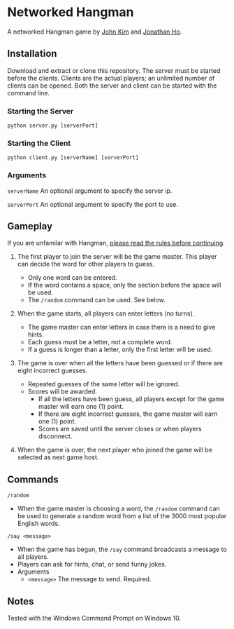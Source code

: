 # Networked Hangman
A networked Hangman game by [John Kim](https://github.com/kimj41) and [Jonathan Ho](https://github.com/jonafanho).

## Installation
Download and extract or clone this repository. The server must be started before the clients. Clients are the actual players; an unlimited number of clients can be opened. Both the server and client can be started with the command line.

### Starting the Server
```python server.py [serverPort]```
### Starting the Client
```python client.py [serverName] [serverPort]```
### Arguments
```serverName``` An optional argument to specify the server ip.

```serverPort``` An optional argument to specify the port to use.

## Gameplay
If you are unfamilar with Hangman, [please read the rules before continuing](https://www.wikihow.com/Play-Hangman).

1. The first player to join the server will be the game master. This player can decide the word for other players to guess.
    * Only one word can be entered.
    * If the word contains a space, only the section before the space will be used.
    * The ```/random``` command can be used. See below.

2. When the game starts, all players can enter letters (no turns).
    * The game master can enter letters in case there is a need to give hints.
    * Each guess must be a letter, not a complete word.
    * If a guess is longer than a letter, only the first letter will be used.

3. The game is over when all the letters have been guessed or if there are eight incorrect guesses.
    * Repeated guesses of the same letter will be ignored.
    * Scores will be awarded.
      * If all the letters have been guess, all players except for the game master will earn one (1) point.
      * If there are eight incorrect guesses, the game master will earn one (1) point.
      * Scores are saved until the server closes or when players disconnect.

4. When the game is over, the next player who joined the game will be selected as next game host.

## Commands
```/random```
  * When the game master is choosing a word, the ```/random``` command can be used to generate a random word from a list of the 3000 most popular English words.

```/say <message>```
  * When the game has begun, the ```/say``` command broadcasts a message to all players.
  * Players can ask for hints, chat, or send funny jokes.
  * Arguments
    * ```<message>``` The message to send. Required.

## Notes
Tested with the Windows Command Prompt on Windows 10.
